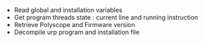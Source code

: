 - Read global and installation variables
- Get program threads state : current line and running instruction
- Retrieve Polyscope and Firmware version
- Decompile urp program and installation file
